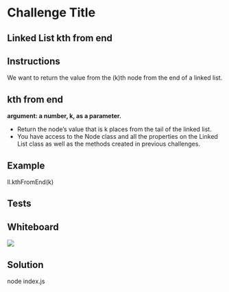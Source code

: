 # Challenge Title
## Linked List kth from end

## Instructions
We want to return the value from the (k)th node from the end of a linked list.

## kth from end
**argument: a number, k, as a parameter.**
- Return the node’s value that is k places from the tail of the linked list.
- You have access to the Node class and all the properties on the Linked List class as well as the methods created in previous challenges.

## Example
ll.kthFromEnd(k)

## Tests

## Whiteboard
![](whiteboard.jpg)

## Solution
node index.js
